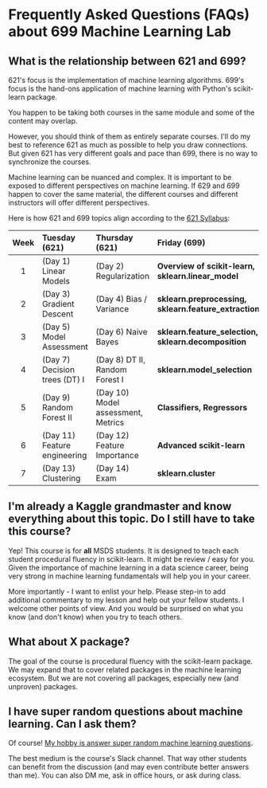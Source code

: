 Frequently Asked Questions (FAQs) about 699 Machine Learning Lab
============

What is the relationship between 621 and 699?
-----------

621's focus is the implementation of machine learning algorithms. 699's focus is the hand-ons application of machine learning with Python's scikit-learn package.

You happen to be taking both courses in the same module and some of the content may overlap.

However, you should think of them as entirely separate courses. I'll do my best to reference 621 as much as possible to help you draw connections. But given 621 has very different goals and pace than 699, there is no way to synchronize the courses.

Machine learning can be nuanced and complex. It is important to be exposed to different perspectives on machine learning. If 629 and 699 happen to cover the same material, the different courses and different instructors will offer different perspectives.

Here is how 621 and 699 topics align according to the [621 Syllabus](https://github.com/parrt/msds621#regularization-for-linear-models):

| Week   | Tuesday (621)                 | Thursday (621)                     | Friday (699) |  
|:------:|:------------------------------|:-----------------------------------|:-------------|
| 1      | (Day 1) Linear Models         | (Day 2) Regularization             | __Overview of scikit-learn, sklearn.linear_model__    | 
| 2      | (Day 3) Gradient Descent      | (Day 4) Bias / Variance            | __sklearn.preprocessing, sklearn.feature_extraction__ | 
| 3      | (Day 5) Model Assessment      | (Day 6) Naive Bayes                | __sklearn.feature_selection, sklearn.decomposition__  | 
| 4      | (Day 7) Decision trees (DT) I | (Day 8) DT II, Random Forest I     | __sklearn.model_selection__                           | 
| 5      | (Day 9) Random Forest II      | (Day 10) Model assessment, Metrics | __Classifiers, Regressors__                           |
| 6      | (Day 11) Feature engineering  | (Day 12) Feature Importance        | __Advanced scikit-learn__                             |  
| 7      | (Day 13) Clustering           | (Day 14) Exam                      | __sklearn.cluster__                                   | 

I'm already a Kaggle grandmaster and know everything about this topic. Do I still have to take this course?
---------------
    
Yep! This course is for __all__ MSDS students. It is designed to teach each student procedural fluency in scikit-learn. It might be review / easy for you. Given the importance of machine learning in a data science career, being very strong in machine learning fundamentals will help you in your career.

More importantly - I want to enlist your help. Please step-in to add additional commentary to my lesson and help out your fellow students. I welcome other points of view. And you would be surprised on what you know (and don't know) when you try to teach others.

What about X package?
----

The goal of the course is procedural fluency with the scikit-learn package. We may expand that to cover related packages in the machine learning ecosystem. But we are not covering all packages, especially new (and unproven) packages.

I have super random questions about machine learning. Can I ask them?
----------

Of course! [My hobby is answer super random machine learning questions](https://datascience.stackexchange.com/users/1330/brian-spiering).

The best medium is the course's Slack channel. That way other students can benefit from the discussion (and may even contribute better answers than me). You can also DM me, ask in office hours, or ask during class.
